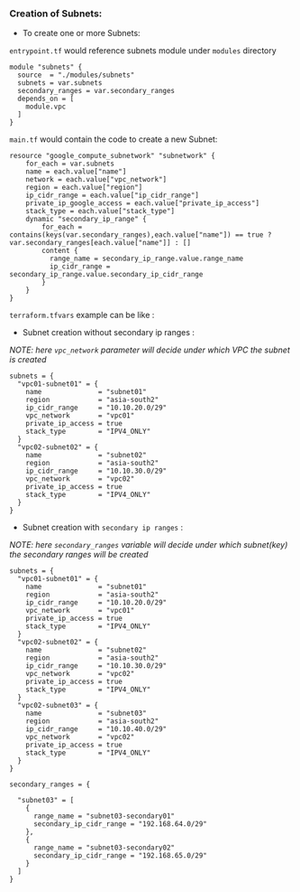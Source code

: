 ### Creation of Subnets:

-  To create one or more Subnets: 

`entrypoint.tf` would reference subnets module under `modules` directory

```hcl
module "subnets" {
  source  = "./modules/subnets"
  subnets = var.subnets
  secondary_ranges = var.secondary_ranges
  depends_on = [
    module.vpc
  ]
}
```

`main.tf` would contain the code to create a new Subnet:

```hcl
resource "google_compute_subnetwork" "subnetwork" {
    for_each = var.subnets
    name = each.value["name"]
    network = each.value["vpc_network"]
    region = each.value["region"]
    ip_cidr_range = each.value["ip_cidr_range"]
    private_ip_google_access = each.value["private_ip_access"]
    stack_type = each.value["stack_type"]
    dynamic "secondary_ip_range" {
        for_each = contains(keys(var.secondary_ranges),each.value["name"]) == true ? var.secondary_ranges[each.value["name"]] : []
        content {
          range_name = secondary_ip_range.value.range_name
          ip_cidr_range = secondary_ip_range.value.secondary_ip_cidr_range
        }
    }
}
```

`terraform.tfvars` example can be like :

- Subnet creation without secondary ip ranges :

*NOTE: here `vpc_network` parameter will decide under which VPC the subnet is created*

```hcl
subnets = {
  "vpc01-subnet01" = {
    name              = "subnet01"
    region            = "asia-south2"
    ip_cidr_range     = "10.10.20.0/29"
    vpc_network       = "vpc01"
    private_ip_access = true
    stack_type        = "IPV4_ONLY"
  }
  "vpc02-subnet02" = {
    name              = "subnet02"
    region            = "asia-south2"
    ip_cidr_range     = "10.10.30.0/29"
    vpc_network       = "vpc02"
    private_ip_access = true
    stack_type        = "IPV4_ONLY"
  }
}
```

- Subnet creation with `secondary ip ranges` :

*NOTE: here `secondary_ranges` variable will decide under which subnet(key) the secondary ranges will be  created*

```hcl
subnets = {
  "vpc01-subnet01" = {
    name              = "subnet01"
    region            = "asia-south2"
    ip_cidr_range     = "10.10.20.0/29"
    vpc_network       = "vpc01"
    private_ip_access = true
    stack_type        = "IPV4_ONLY"
  }
  "vpc02-subnet02" = {
    name              = "subnet02"
    region            = "asia-south2"
    ip_cidr_range     = "10.10.30.0/29"
    vpc_network       = "vpc02"
    private_ip_access = true
    stack_type        = "IPV4_ONLY"
  }
  "vpc02-subnet03" = {
    name              = "subnet03"
    region            = "asia-south2"
    ip_cidr_range     = "10.10.40.0/29"
    vpc_network       = "vpc02"
    private_ip_access = true
    stack_type        = "IPV4_ONLY"
  }
}

secondary_ranges = {

  "subnet03" = [
    {
      range_name = "subnet03-secondary01"
      secondary_ip_cidr_range = "192.168.64.0/29"
    },
    {
      range_name = "subnet03-secondary02"
      secondary_ip_cidr_range = "192.168.65.0/29"
    }
  ]
}
```